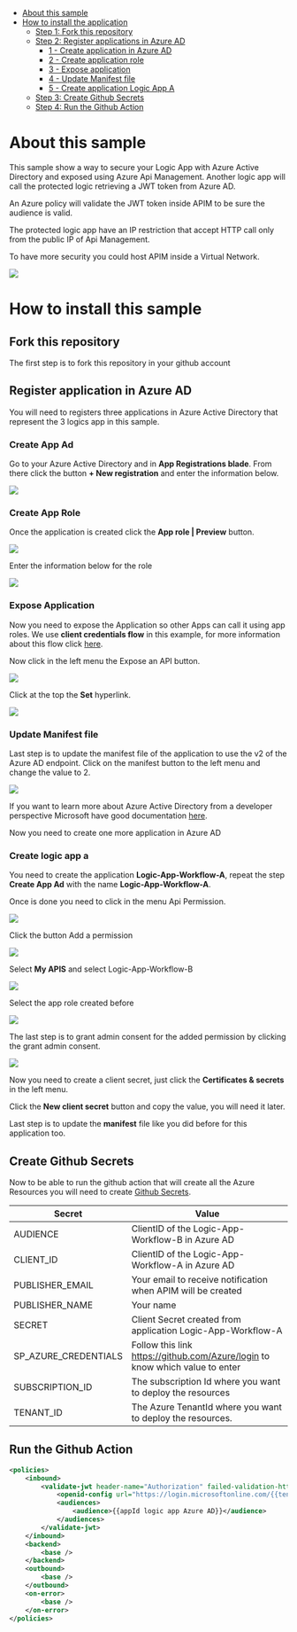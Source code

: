 - [About this sample](#about-this-sample)
- [How to install the application](#how-to-install-this-sample)
  - [Step 1: Fork this repository](#fork-this-repository)
  - [Step 2: Register applications in Azure AD](#register-application-in-azure-ad)
    - [1 - Create application in Azure AD](#create-app-ad)
    - [2 - Create application role](#create-app-role)
    - [3 - Expose application](#expose-application)
    - [4 - Update Manifest file](#update-manifest-file)
    - [5 - Create application Logic App A](#create-logic-app-a)
   - [Step 3: Create Github Secrets](#create-github-secrets)
   - [Step 4: Run the Github Action](#run-the-github-action)

# About this sample

This sample show a way to secure your Logic App with Azure Active Directory and exposed using Azure Api Management.  Another logic app will call the protected logic retrieving a JWT token from Azure AD.

An Azure policy will validate the JWT token inside APIM to be sure the audience is valid.

The protected logic app have an IP restriction that accept HTTP call only from the public IP of Api Management.

To have more security you could host APIM inside a Virtual Network.

<img src='https://github.com/hugogirard/secureLogicApp/blob/main/diagram/whatItDoes.png?raw=true' />

# How to install this sample

## Fork this repository

The first step is to fork this repository in your github account

## Register application in Azure AD

You will need to registers three applications in Azure Active Directory that represent the 3 logics app in this sample.

### Create App Ad
Go to your Azure Active Directory and in **App Registrations blade**.  From there click the button **+ New registration** and enter the information below.

<img src='https://github.com/hugogirard/secureLogicApp/blob/main/images/createApp.png?raw=true' />

### Create App Role
Once the application is created click the **App role | Preview** button.

<img src='https://github.com/hugogirard/secureLogicApp/blob/main/images/createrole.png?raw=true' />

Enter the information below for the role

<img src='https://github.com/hugogirard/secureLogicApp/blob/main/images/allowTrigger.png?raw=true' />

### Expose Application

Now you need to expose the Application so other Apps can call it using app roles.  We use **client credentials flow** in this example, for more information about this flow click [here](https://docs.microsoft.com/en-us/azure/active-directory/develop/msal-authentication-flows#client-credentials).

Now click in the left menu the Expose an API button.

<img src='https://github.com/hugogirard/secureLogicApp/blob/main/images/expose.png?raw=true' />

Click at the top the **Set** hyperlink.

<img src='https://github.com/hugogirard/secureLogicApp/blob/main/images/setapp.png?raw=true' />

### Update Manifest file
Last step is to update the manifest file of the application to use the v2 of the Azure AD endpoint.  Click on the manifest button to the left menu and change the value to 2.

<img src='https://github.com/hugogirard/secureLogicApp/blob/main/images/manifest.png?raw=true' />

If you want to learn more about Azure Active Directory from a developer perspective Microsoft have good documentation [here](https://docs.microsoft.com/en-us/azure/active-directory/develop/).

Now you need to create one more application in Azure AD 

### Create logic app a

You need to create the application **Logic-App-Workflow-A**, repeat the step **Create App Ad** with the name **Logic-App-Workflow-A**.

Once is done you need to click in the menu Api Permission.

<img src='https://github.com/hugogirard/secureLogicApp/blob/main/images/API Permission.png?raw=true' />

Click the button Add a permission

<img src='https://github.com/hugogirard/secureLogicApp/blob/main/images/add permission.png?raw=true' />

Select **My APIS** and select Logic-App-Workflow-B

<img src='https://github.com/hugogirard/secureLogicApp/blob/main/images/myapis.png?raw=true' />

Select the app role created before

<img src='https://github.com/hugogirard/secureLogicApp/blob/main/images/addApp.png?raw=true' />

The last step is to grant admin consent for the added permission by clicking the grant admin consent.

<img src='https://github.com/hugogirard/secureLogicApp/blob/main/images/grant.png?raw=true' />

Now you need to create a client secret, just click the **Certificates & secrets** in the left menu.

Click the **New client secret** button and copy the value, you will need it later.

Last step is to update the **manifest** file like you did before for this application too.



## Create Github Secrets

Now to be able to run the github action that will create all the Azure Resources you will need to create [Github Secrets](https://docs.github.com/en/actions/reference/encrypted-secrets).

|Secret|Value|
|--|--|
|AUDIENCE| ClientID of the Logic-App-Workflow-B in Azure AD
|CLIENT_ID| ClientID of the Logic-App-Workflow-A in Azure AD
|PUBLISHER_EMAIL| Your email to receive notification when APIM will be created
|PUBLISHER_NAME| Your name
|SECRET| Client Secret created from application Logic-App-Workflow-A
|SP_AZURE_CREDENTIALS| Follow this link https://github.com/Azure/login to know which value to enter
|SUBSCRIPTION_ID| The subscription Id where you want to deploy the resources
|TENANT_ID| The Azure TenantId where you want to deploy the resources.

## Run the Github Action



```xml
<policies>
    <inbound>
        <validate-jwt header-name="Authorization" failed-validation-httpcode="401" failed-validation-error-message="Unauthorized. Access token is missing or invalid.">
            <openid-config url="https://login.microsoftonline.com/{{tenantId}}/v2.0/.well-known/openid-configuration" />
            <audiences>
                <audience>{{appId logic app Azure AD}}</audience>
            </audiences>
        </validate-jwt>
    </inbound>
    <backend>
        <base />
    </backend>
    <outbound>
        <base />
    </outbound>
    <on-error>
        <base />
    </on-error>
</policies>
```